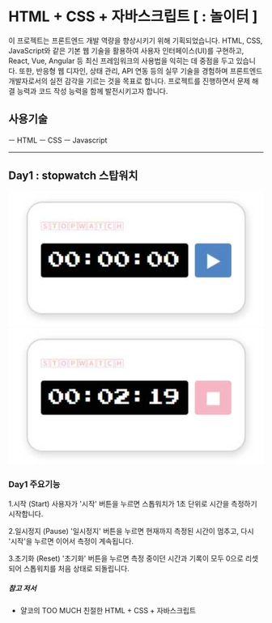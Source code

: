 # HTML + CSS + 자바스크립트 [ : 놀이터 ]

이 프로젝트는 프론트엔드 개발 역량을 향상시키기 위해 기획되었습니다. HTML, CSS, JavaScript와 같은 기본 웹 기술을 활용하여 사용자 인터페이스(UI)를 구현하고, React, Vue, Angular 등 최신 프레임워크의 사용법을 익히는 데 중점을 두고 있습니다. 또한, 반응형 웹 디자인, 상태 관리, API 연동 등의 실무 기술을 경험하며 프론트엔드 개발자로서의 실전 감각을 기르는 것을 목표로 합니다. 프로젝트를 진행하면서 문제 해결 능력과 코드 작성 능력을 함께 발전시키고자 합니다.

## 사용기술

ㅡ HTML
ㅡ CSS
ㅡ Javascript

---

## Day1 : stopwatch 스탑워치

![시작](./images/btn_start.svg)
![일시정지](./images/btn_pause.svg)

### Day1 주요기능

1.시작 (Start)
사용자가 '시작' 버튼을 누르면 스톱워치가 1초 단위로 시간을 측정하기 시작합니다.

2.일시정지 (Pause)
'일시정지' 버튼을 누르면 현재까지 측정된 시간이 멈추고, 다시 '시작'을 누르면 이어서 측정이 계속됩니다.

3.초기화 (Reset)
'초기화' 버튼을 누르면 측정 중이던 시간과 기록이 모두 0으로 리셋되어 스톱워치를 처음 상태로 되돌립니다.

##### 참고 저서

- 얄코의 TOO MUCH 친절한 HTML + CSS + 자바스크립트
